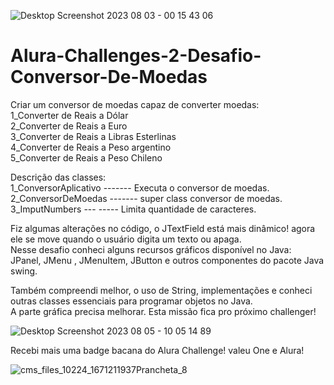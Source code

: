 ![Desktop Screenshot 2023 08 03 - 00 15 43 06](https://github.com/AldersonSantos/Alura-Challenges-2-Desafio-Conversor-De-Moedas/assets/131020135/20352336-953d-41f9-8550-b0427df6d425)
# Alura-Challenges-2-Desafio-Conversor-De-Moedas
Criar um conversor de moedas capaz de converter moedas:<br>
1_Converter de Reais a Dólar <br>
2_Converter de Reais a Euro  <br>
3_Converter de Reais a Libras Esterlinas <br>
4_Converter de Reais a Peso argentino<br>
5_Converter de Reais a Peso Chileno<br>

Descrição das classes:<br>
1_ConversorAplicativo ------- Executa o conversor de moedas.<br>
2_ConversorDeMoedas   ------- super class conversor de moedas.<br>
3_ImputNumbers      --- ----- Limita quantidade de caracteres.<br>

Fiz algumas alterações no código, o JTextField está mais dinâmico! agora ele se move quando o usuário digita um texto ou apaga.<br> 
Nesse desafio conheci alguns recursos gráficos disponível no Java: <br>
JPanel, JMenu , JMenuItem, JButton e outros componentes do pacote Java swing.<br>

Também compreendi melhor, o uso de String, implementações e conheci outras classes essenciais para programar objetos no Java.<br> 
A parte gráfica precisa melhorar. Esta missão fica pro próximo challenger!<br> 

![Desktop Screenshot 2023 08 05 - 10 05 14 89](https://github.com/AldersonSantos/Alura-Challenges-2-Desafio-Conversor-De-Moedas/assets/131020135/8c56f561-506a-42ec-88bc-37cbf2536a24)

Recebi mais uma badge bacana do Alura Challenge! valeu One e Alura!<br>

![cms_files_10224_1671211937Prancheta_8](https://github.com/AldersonSantos/Alura-Challenges-2-Desafio-Conversor-De-Moedas/assets/131020135/7543cba7-31bb-4c91-b973-bc4506944f36)

